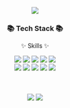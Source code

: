 <div align="center">
  <img src="https://capsule-render.vercel.app/api?type=waving&color=timeAuto&height=150&text=&animation=fadeIn"/>
</div>

<div align=center>
	<h3>📚 Tech Stack 📚</h3>
	<p>✨ Skills ✨</p>
</div>
<div align="center">
  <img src="https://img.shields.io/badge/HTML5-E34F26?style=flat&logo=HTML5&logoColor=white" />
  <img src="https://img.shields.io/badge/CSS3-1572B6?style=flat&logo=CSS3&logoColor=white" />
  <img src="https://img.shields.io/badge/JavaScript-F7DF1E?style=flat&logo=JavaScript&logoColor=white"/>
  <img src="https://img.shields.io/badge/TypeScript-3178C6?style=flat&logo=TypeScript&logoColor=white" />
  <img src="https://img.shields.io/badge/React.js-61DAFB?style=flat&logo=React&logoColor=white"/>
  <br/>
  <img src="https://img.shields.io/badge/Next.js-000000?style=flat&logo=Next.js&logoColor=white" />
  <img src="https://img.shields.io/badge/Java-007396?style=flat&logo=Java&logoColor=white" />
  <img src="https://img.shields.io/badge/Vue.js-4FC08D?style=flat&logo=Vue.js&logoColor=white" />
  <img src="https://img.shields.io/badge/Redux-764ABC?style=flat&logo=Redux&logoColor=white" />
  <img src="https://img.shields.io/badge/ReactQuery-FF4154?style=flat&logo=ReactQuery&logoColor=white" />
</div>

<br/>
<br/>
<br/>
<div align="center">
  <img src="https://github-readme-stats.vercel.app/api/top-langs/?username=swhana&layout=compact&theme=react"/>
  <img src="http://mazassumnida.wtf/api/v2/generate_badge?boj=rodstur"/>
</div>

<!--
**swhana/swhana** is a ✨ _special_ ✨ repository because its `README.md` (this file) appears on your GitHub profile.








Here are some ideas to get you started:

- 🔭 I’m currently working on ...
- 🌱 I’m currently learning ...
- 👯 I’m looking to collaborate on ...
- 🤔 I’m looking for help with ...
- 💬 Ask me about ...
- 📫 How to reach me: ...
- 😄 Pronouns: ...
- ⚡ Fun fact: ...
-->
